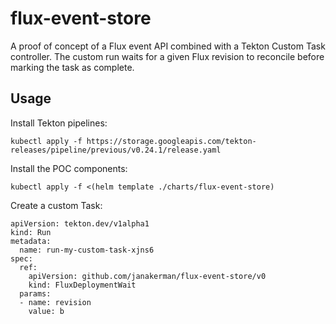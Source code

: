 # flux-event-store

A proof of concept of a Flux event API combined with a Tekton Custom Task controller. The custom run waits for a given
Flux revision to reconcile before marking the task as complete.

## Usage

Install Tekton pipelines:

```
kubectl apply -f https://storage.googleapis.com/tekton-releases/pipeline/previous/v0.24.1/release.yaml
```

Install the POC components:
```
kubectl apply -f <(helm template ./charts/flux-event-store)
```

Create a custom Task:
```
apiVersion: tekton.dev/v1alpha1
kind: Run
metadata:
  name: run-my-custom-task-xjns6
spec:
  ref:
    apiVersion: github.com/janakerman/flux-event-store/v0
    kind: FluxDeploymentWait
  params:
  - name: revision
    value: b
```

